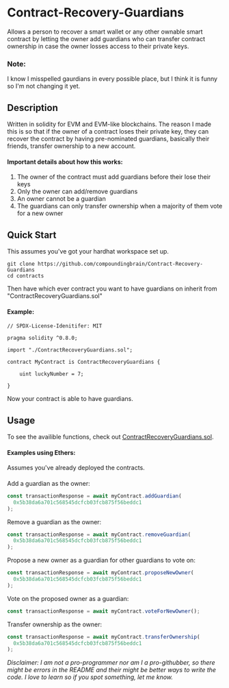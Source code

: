 # Contract-Recovery-Guardians

Allows a person to recover a smart wallet or any other ownable smart contract by letting the owner add guardians who can transfer contract ownership in case the owner losses access to their private keys.

### Note: 
I know I misspelled gaurdians in every possible place, but I think it is funny so I'm not changing it yet.

## Description

Written in solidity for EVM and EVM-like blockchains. The reason I made this is so that if the owner of a contract loses their private key, they can recover the contract by having pre-nominated guardians, basically their friends, transfer ownership to a new account.

#### Important details about how this works:

1. The owner of the contract must add guardians before their lose their keys
2. Only the owner can add/remove guardians
3. An owner cannot be a guardian
4. The guardians can only transfer ownership when a majority of them vote for a new owner

## Quick Start

This assumes you've got your hardhat workspace set up.

```
git clone https://github.com/compoundingbrain/Contract-Recovery-Guardians
cd contracts
```

Then have which ever contract you want to have guardians on inherit from "ContractRecoveryGuardians.sol"

#### Example:

```solidity
// SPDX-License-Idenitifer: MIT

pragma solidity ^0.8.0;

import "./ContractRecoveryGuardians.sol";

contract MyContract is ContractRecoveryGuardians {

    uint luckyNumber = 7;

}
```

Now your contract is able to have guardians.

## Usage

To see the availible functions, check out [ContractRecoveryGuardians.sol](https://github.com/compoundingbrain/Contract-Recovery-Guardians/blob/e9fadb803b8cbdf13ee46d7b6ccaf25682f2eb42/contracts/ContractRecoveryGuardians.sol).

#### Examples using Ethers:

Assumes you've already deployed the contracts.

####

Add a guardian as the owner:

```javascript
const transactionResponse = await myContract.addGuardian(
  0x5b38da6a701c568545dcfcb03fcb875f56beddc1
);
```

Remove a guardian as the owner:

```javascript
const transactionResponse = await myContract.removeGuardian(
  0x5b38da6a701c568545dcfcb03fcb875f56beddc1
);
```

Propose a new owner as a guardian for other guardians to vote on:

```javascript
const transactionResponse = await myContract.proposeNewOwner(
  0x5b38da6a701c568545dcfcb03fcb875f56beddc1
);
```

Vote on the proposed owner as a guardian:

```javascript
const transactionResponse = await myContract.voteForNewOwner();
```

Transfer ownership as the owner:

```javascript
const transactionResponse = await myContract.transferOwnership(
  0x5b38da6a701c568545dcfcb03fcb875f56beddc1
);
```
*Disclaimer: I am not a pro-programmer nor am I a pro-githubber, so there might be errors in the README and their might be better ways to write the code. I love to learn so if you spot something, let me know.*
